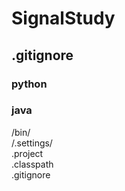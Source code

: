# SignalStudy


## .gitignore
### python


### java
/bin/   
/.settings/   
.project   
.classpath   
.gitignore   
